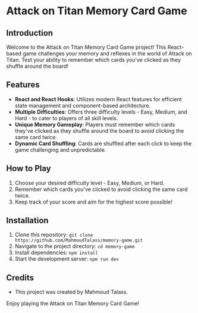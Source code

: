 # Attack on Titan Memory Card Game

## Introduction

Welcome to the Attack on Titan Memory Card Game project! This React-based game challenges your memory and reflexes in the world of Attack on Titan. Test your ability to remember which cards you've clicked as they shuffle around the board!

## Features

-  **React and React Hooks**: Utilizes modern React features for efficient state management and component-based architecture.
-  **Multiple Difficulties**: Offers three difficulty levels - Easy, Medium, and Hard - to cater to players of all skill levels.
-  **Unique Memory Gameplay**: Players must remember which cards they've clicked as they shuffle around the board to avoid clicking the same card twice.
-  **Dynamic Card Shuffling**: Cards are shuffled after each click to keep the game challenging and unpredictable.

## How to Play

1. Choose your desired difficulty level - Easy, Medium, or Hard.
2. Remember which cards you've clicked to avoid clicking the same card twice.
3. Keep track of your score and aim for the highest score possible!

## Installation

1. Clone this repository: `git clone https://github.com/MahmoudTalass/memory-game.git`
2. Navigate to the project directory: `cd memory-game`
3. Install dependencies: `npm install`
4. Start the development server: `npm run dev`

## Credits

-  This project was created by Mahmoud Talass.

Enjoy playing the Attack on Titan Memory Card Game!
